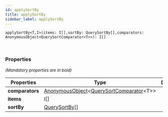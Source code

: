 ```yaml
---
id: applySortBy
title: applySortBy
sidebar_label: applySortBy
---
```


```tsx
applySortBy<T,I>(items: I[],sortBy: QuerySortBy[],comparators: AnonymousObject<QuerySortComparator<T>>): I[]
```
<br/>



### Properties

<font size="2"><i>(Mandatory properties are in bold)</i></font>

| Properties | Type | Description |
| --------- | ---- | ----------- |
| **comparators** | [AnonymousObject](/framework-api/interfaces/AnonymousObject.md)<[QuerySortComparator](/framework-api/types/QuerySortComparator.md)<T\>\> |  |
| **items** | I[] |  |
| **sortBy** | [QuerySortBy](/framework-api/types/QuerySortBy.md)[] |  |
